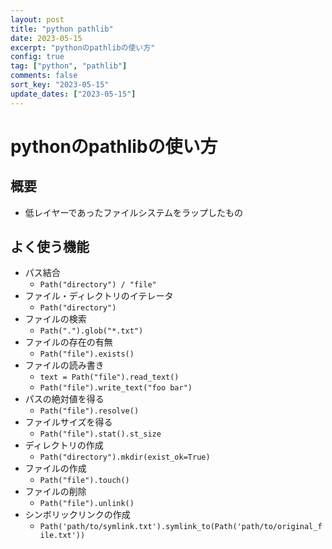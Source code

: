 ```yaml
---
layout: post
title: "python pathlib"
date: 2023-05-15
excerpt: "pythonのpathlibの使い方"
config: true
tag: ["python", "pathlib"]
comments: false
sort_key: "2023-05-15"
update_dates: ["2023-05-15"]
---
```


# pythonのpathlibの使い方

## 概要
  - 低レイヤーであったファイルシステムをラップしたもの

## よく使う機能
 - パス結合
   - `Path("directory") / "file"`
 - ファイル・ディレクトリのイテレータ
   - `Path("directory")`
 - ファイルの検索
   - `Path(".").glob("*.txt")`
 - ファイルの存在の有無
   - `Path("file").exists()`
 - ファイルの読み書き
   - `text = Path("file").read_text()`
   - `Path("file").write_text("foo bar")`
 - パスの絶対値を得る
   - `Path("file").resolve()`
 - ファイルサイズを得る
   - `Path("file").stat().st_size`
 - ディレクトリの作成
   - `Path("directory").mkdir(exist_ok=True)`
 - ファイルの作成
   - `Path("file").touch()`
 - ファイルの削除
   - `Path("file").unlink()`
 - シンボリックリンクの作成
   - `Path('path/to/symlink.txt').symlink_to(Path('path/to/original_file.txt'))`

